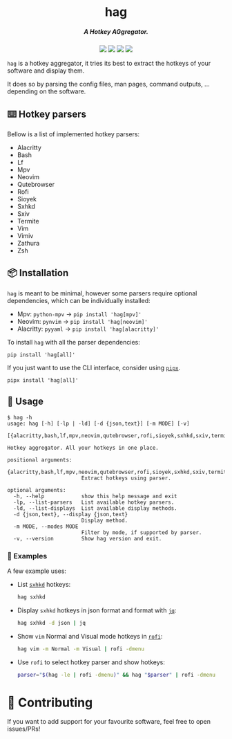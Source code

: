 <h1 align="center">hag</h1>
<h5 align="center">A Hotkey AGgregator.</h5>
<p align="center">
  <a href="https://github.com/loiccoyle/hag/actions/workflows/ci.yml"><img src="https://github.com/loiccoyle/hag/actions/workflows/ci.yml/badge.svg"></a>
  <a href="https://pypi.org/project/hag/"><img src="https://img.shields.io/pypi/v/hag"></a>
  <a href="./LICENSE.md"><img src="https://img.shields.io/badge/license-MIT-blue.svg"></a>
  <img src="https://img.shields.io/badge/platform-linux-informational">
</p>

`hag` is a hotkey aggregator, it tries its best to extract the hotkeys of your software and display them.

It does so by parsing the config files, man pages, command outputs, ... depending on the software.

## ⌨️ Hotkey parsers

Bellow is a list of implemented hotkey parsers:

<!-- parsers start -->

- Alacritty
- Bash
- Lf
- Mpv
- Neovim
- Qutebrowser
- Rofi
- Sioyek
- Sxhkd
- Sxiv
- Termite
- Vim
- Vimiv
- Zathura
- Zsh

<!-- parsers end -->

## 📦 Installation

`hag` is meant to be minimal, however some parsers require optional dependencies, which can be individually installed:

- Mpv: `python-mpv` -> `pip install 'hag[mpv]'`
- Neovim: `pynvim` -> `pip install 'hag[neovim]'`
- Alacritty: `pyyaml` -> `pip install 'hag[alacritty]'`

To install `hag` with all the parser dependencies:

```
pip install 'hag[all]'
```

If you just want to use the CLI interface, consider using [`pipx`](https://github.com/pypa/pipx).

```
pipx install 'hag[all]'
```

## 📖 Usage

<!-- help start -->

```
$ hag -h
usage: hag [-h] [-lp | -ld] [-d {json,text}] [-m MODE] [-v]
           [{alacritty,bash,lf,mpv,neovim,qutebrowser,rofi,sioyek,sxhkd,sxiv,termite,vim,vimiv,zathura,zsh}]

Hotkey aggregator. All your hotkeys in one place.

positional arguments:
  {alacritty,bash,lf,mpv,neovim,qutebrowser,rofi,sioyek,sxhkd,sxiv,termite,vim,vimiv,zathura,zsh}
                        Extract hotkeys using parser.

optional arguments:
  -h, --help            show this help message and exit
  -lp, --list-parsers   List available hotkey parsers.
  -ld, --list-displays  List available display methods.
  -d {json,text}, --display {json,text}
                        Display method.
  -m MODE, --modes MODE
                        Filter by mode, if supported by parser.
  -v, --version         Show hag version and exit.
```

<!-- help end -->

### 🔎 Examples

A few example uses:

- List [`sxhkd`](https://github.com/baskerville/sxhkd) hotkeys:
  ```sh
  hag sxhkd
  ```
- Display `sxhkd` hotkeys in json format and format with [`jq`](https://github.com/stedolan/jq):
  ```sh
  hag sxhkd -d json | jq
  ```
- Show `vim` Normal and Visual mode hotkeys in [`rofi`](https://github.com/davatorium/rofi):
  ```sh
  hag vim -m Normal -m Visual | rofi -dmenu
  ```
- Use `rofi` to select hotkey parser and show hotkeys:
  ```sh
  parser="$(hag -le | rofi -dmenu)" && hag "$parser" | rofi -dmenu
  ```

# 🥳 Contributing

If you want to add support for your favourite software, feel free to open issues/PRs!
